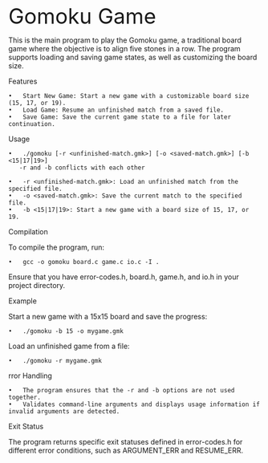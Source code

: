 <span style="font-size:3em;">Gomoku Game</span>

This is the main program to play the Gomoku game, a traditional board game where the objective is to align five stones in a row. The program supports loading and saving game states, as well as customizing the board size.

Features

	•	Start New Game: Start a new game with a customizable board size (15, 17, or 19).
	•	Load Game: Resume an unfinished match from a saved file.
	•	Save Game: Save the current game state to a file for later continuation.

Usage

	•	./gomoku [-r <unfinished-match.gmk>] [-o <saved-match.gmk>] [-b <15|17|19>]
       -r and -b conflicts with each other

	•	-r <unfinished-match.gmk>: Load an unfinished match from the specified file.
	•	-o <saved-match.gmk>: Save the current match to the specified file.
	•	-b <15|17|19>: Start a new game with a board size of 15, 17, or 19.

Compilation

To compile the program, run:

	•	gcc -o gomoku board.c game.c io.c -I .

Ensure that you have error-codes.h, board.h, game.h, and io.h in your project directory.

Example

Start a new game with a 15x15 board and save the progress:

	•	./gomoku -b 15 -o mygame.gmk

Load an unfinished game from a file:

	•	./gomoku -r mygame.gmk

rror Handling

	•	The program ensures that the -r and -b options are not used together.
	•	Validates command-line arguments and displays usage information if invalid arguments are detected.

Exit Status

The program returns specific exit statuses defined in error-codes.h for different error conditions, such as ARGUMENT_ERR and RESUME_ERR.



